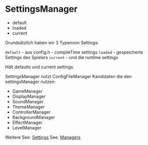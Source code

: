 # SettingsManager

- default
- loaded
- current

Grundsätzlich haben wir 3 Typenvon Settings:

`default` - aus config.h - compileTime settings
`loaded` - gespeicherte Settings des Spielers
`current` - und die runtime settings

Hält defaults und current settings.

SettingsManager nutzt ConfigFileManager 
Kandidaten die den settingsManager nutzen:
- GameManager
- DisplayManager
- SoundManager
- ThemeManager
- ControllerManager
- BackgroundManager
- EffectManager
- LevelManager

Weitere 
See: [Settings](Settings.md)
See: [Managers](Managers.md)
